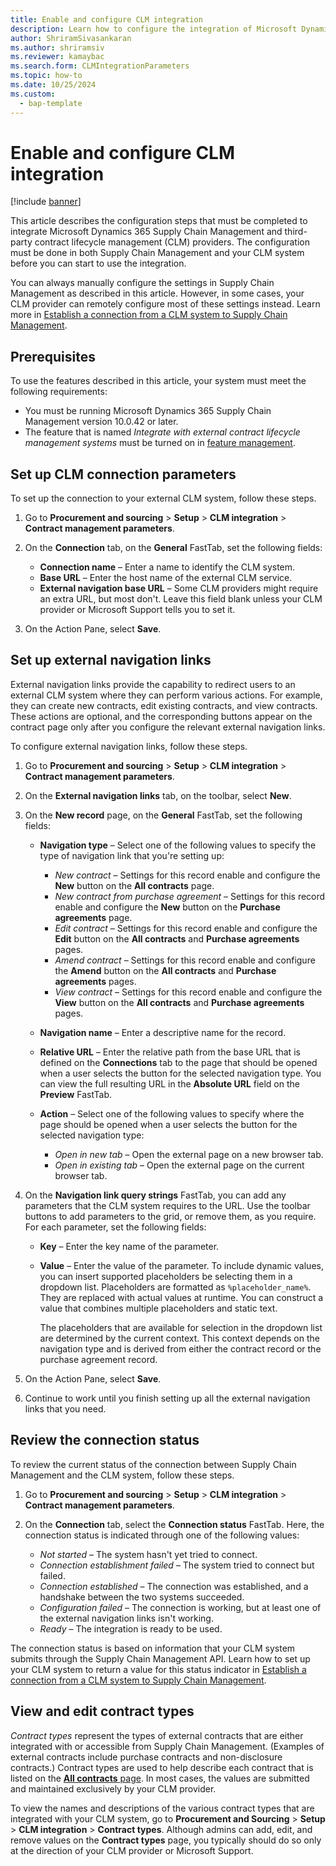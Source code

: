 ```yaml
---
title: Enable and configure CLM integration
description: Learn how to configure the integration of Microsoft Dynamics 365 Supply Chain Management and third-party contract lifecycle management (CLM) providers.
author: ShriramSivasankaran
ms.author: shriramsiv
ms.reviewer: kamaybac
ms.search.form: CLMIntegrationParameters
ms.topic: how-to
ms.date: 10/25/2024
ms.custom: 
  - bap-template
---
```


# Enable and configure CLM integration

[!include [banner](../../../includes/banner.md)]

This article describes the configuration steps that must be completed to integrate Microsoft Dynamics 365 Supply Chain Management and third-party contract lifecycle management (CLM) providers. The configuration must be done in both Supply Chain Management and your CLM system before you can start to use the integration.

You can always manually configure the settings in Supply Chain Management as described in this article. However, in some cases, your CLM provider can remotely configure most of these settings instead. Learn more in [Establish a connection from a CLM system to Supply Chain Management](clm-establish-connection.md).

## Prerequisites

To use the features described in this article, your system must meet the following requirements:

- You must be running Microsoft Dynamics 365 Supply Chain Management version 10.0.42 or later.
- The feature that is named *Integrate with external contract lifecycle management systems* must be turned on in [feature management](../../../../fin-ops-core/fin-ops/get-started/feature-management/feature-management-overview.md).

## Set up CLM connection parameters

To set up the connection to your external CLM system, follow these steps.

1. Go to **Procurement and sourcing** \> **Setup** \> **CLM integration** \> **Contract management parameters**.
1. On the **Connection** tab, on the **General** FastTab, set the following fields:

    - **Connection name** – Enter a name to identify the CLM system.
    - **Base URL** – Enter the host name of the external CLM service.
    - **External navigation base URL** – Some CLM providers might require an extra URL, but most don't. Leave this field blank unless your CLM provider or Microsoft Support tells you to set it.

1. On the Action Pane, select **Save**.

## Set up external navigation links

External navigation links provide the capability to redirect users to an external CLM system where they can perform various actions. For example, they can create new contracts, edit existing contracts, and view contracts. These actions are optional, and the corresponding buttons appear on the contract page only after you configure the relevant external navigation links.

To configure external navigation links, follow these steps.

1. Go to **Procurement and sourcing** \> **Setup** \> **CLM integration** \> **Contract management parameters**.
1. On the **External navigation links** tab, on the toolbar, select **New**.
1. On the **New record** page, on the **General** FastTab, set the following fields:

    - **Navigation type** – Select one of the following values to specify the type of navigation link that you're setting up:

        - *New contract* – Settings for this record enable and configure the **New** button on the **All contracts** page.
        - *New contract from purchase agreement* – Settings for this record enable and configure the **New** button on the **Purchase agreements** page.
        - *Edit contract* – Settings for this record enable and configure the **Edit** button on the **All contracts** and **Purchase agreements** pages.
        - *Amend contract* – Settings for this record enable and configure the **Amend** button on the **All contracts** and **Purchase agreements** pages.
        - *View contract* – Settings for this record enable and configure the **View** button on the **All contracts** and **Purchase agreements** pages.

    - **Navigation name** – Enter a descriptive name for the record.
    - **Relative URL** – Enter the relative path from the base URL that is defined on the **Connections** tab to the page that should be opened when a user selects the button for the selected navigation type. You can view the full resulting URL in the **Absolute URL** field on the **Preview** FastTab.
    - **Action** – Select one of the following values to specify where the page should be opened when a user selects the button for the selected navigation type:

        - *Open in new tab* – Open the external page on a new browser tab.
        - *Open in existing tab* – Open the external page on the current browser tab.

1. On the **Navigation link query strings** FastTab, you can add any parameters that the CLM system requires to the URL. Use the toolbar buttons to add parameters to the grid, or remove them, as you require. For each parameter, set the following fields:

    - **Key** – Enter the key name of the parameter.
    - **Value** – Enter the value of the parameter. To include dynamic values, you can insert supported placeholders be selecting them in a dropdown list. Placeholders are formatted as `%placeholder_name%`. They are replaced with actual values at runtime. You can construct a value that combines multiple placeholders and static text.

        The placeholders that are available for selection in the dropdown list are determined by the current context. This context depends on the navigation type and is derived from either the contract record or the purchase agreement record.

1. On the Action Pane, select **Save**.
1. Continue to work until you finish setting up all the external navigation links that you need.

## Review the connection status

To review the current status of the connection between Supply Chain Management and the CLM system, follow these steps.

1. Go to **Procurement and sourcing** \> **Setup** \> **CLM integration** \> **Contract management parameters**.
1. On the **Connection** tab, select the **Connection status** FastTab. Here, the connection status is indicated through one of the following values:

    - *Not started* – The system hasn't yet tried to connect.
    - *Connection establishment failed* – The system tried to connect but failed.
    - *Connection established* – The connection was established, and a handshake between the two systems succeeded.
    - *Configuration failed* – The connection is working, but at least one of the external navigation links isn't working.
    - *Ready* – The integration is ready to be used.

The connection status is based on information that your CLM system submits through the Supply Chain Management API. Learn how to set up your CLM system to return a value for this status indicator in [Establish a connection from a CLM system to Supply Chain Management](clm-establish-connection.md).

## View and edit contract types

*Contract types* represent the types of external contracts that are either integrated with or accessible from Supply Chain Management. (Examples of external contracts include purchase contracts and non-disclosure contracts.) Contract types are used to help describe each contract that is listed on the [**All contracts** page](../clm-use.md). In most cases, the values are submitted and maintained exclusively by your CLM provider.

To view the names and descriptions of the various contract types that are integrated with your CLM system, go to **Procurement and Sourcing** \> **Setup** \> **CLM integration** \> **Contract types**. Although admins can add, edit, and remove values on the **Contract types** page, you typically should do so only at the direction of your CLM provider or Microsoft Support.

